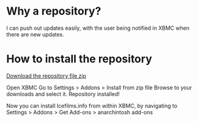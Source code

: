 # Why a repository? #
I can push out updates easily, with the user being notified in XBMC when there are new updates.

# How to install the repository #
[Download the repository file zip](http://anarchintosh-projects.googlecode.com/files/repository.googlecode.anarchintosh-projects.1.0.1.zip)

Open XBMC
Go to Settings > Addons > Install from zip file
Browse to your downloads and select it.
Repository installed!

Now you can install Icefilms.info from within XBMC,
by navigating to Settings > Addons > Get Add-ons > anarchintosh add-ons